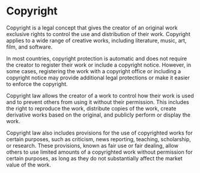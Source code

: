 # Copyright

Copyright is a legal concept that gives the creator of an original work exclusive rights to control the use and distribution of their work. Copyright applies to a wide range of creative works, including literature, music, art, film, and software.

In most countries, copyright protection is automatic and does not require the creator to register their work or include a copyright notice. However, in some cases, registering the work with a copyright office or including a copyright notice may provide additional legal protections or make it easier to enforce the copyright.

Copyright law allows the creator of a work to control how their work is used and to prevent others from using it without their permission. This includes the right to reproduce the work, distribute copies of the work, create derivative works based on the original, and publicly perform or display the work.

Copyright law also includes provisions for the use of copyrighted works for certain purposes, such as criticism, news reporting, teaching, scholarship, or research. These provisions, known as fair use or fair dealing, allow others to use limited amounts of a copyrighted work without permission for certain purposes, as long as they do not substantially affect the market value of the work.
